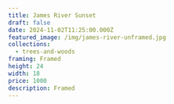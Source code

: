 ```yaml
---
title: James River Sunset
draft: false
date: 2024-11-02T11:25:00.000Z
featured_image: /img/james-river-unframed.jpg
collections:
  - trees-and-woods
framing: Framed
height: 24
width: 18
price: 1000
description: Framed
---
```

